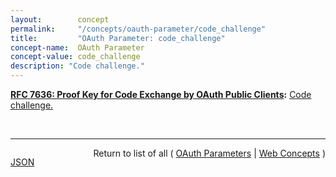 ```yaml
---
layout:        concept
permalink:     "/concepts/oauth-parameter/code_challenge"
title:         "OAuth Parameter: code_challenge"
concept-name:  OAuth Parameter
concept-value: code_challenge
description: "Code challenge."
---
```


**[RFC 7636: Proof Key for Code Exchange by OAuth Public Clients](/specs/IETF/RFC/7636 "OAuth 2.0 public clients utilizing the Authorization Code Grant are susceptible to the authorization code interception attack.  This specification describes the attack as well as a technique to mitigate against the threat through the use of Proof Key for Code Exchange (PKCE, pronounced &#34;pixy&#34;)."):** [Code challenge.](http://tools.ietf.org/html/rfc7636#section-4.3 "Read documentation for OAuth Parameter &#34;code_challenge&#34;")

<br/>
<hr/>

<p style="float : left"><a href="./code_challenge.json" title="JSON representing this particular Web Concept value">JSON</a></p>
<p style="text-align: right">Return to list of all ( <a href="../oauth-parameter/">OAuth Parameters</a> | <a href="../">Web Concepts</a> )</p>
